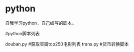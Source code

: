 # python
自我学习python，自己编写的脚本。





#python脚本列表

douban.py      #获取豆瓣top250电影列表
trans.py       #货币转换脚本
